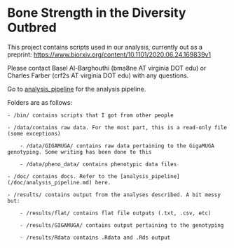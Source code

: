 # Bone Strength in the Diversity Outbred

This project contains scripts used in our analysis, currently out as a preprint:
https://www.biorxiv.org/content/10.1101/2020.06.24.169839v1

Please contact Basel Al-Barghouthi (bma8ne AT virginia DOT edu) or Charles Farber (crf2s AT virginia DOT edu) with any questions. 

Go to [analysis_pipeline](/doc/analysis_pipeline.md) for the analysis pipeline.



Folders are as follows:

    - /bin/ contains scripts that I got from other people

    - /data/contains raw data. For the most part, this is a read-only file (some exceptions)

        - /data/GIGAMUGA/ contains raw data pertaining to the GigaMUGA genotyping. Some writing has been done to this

        - /data/pheno_data/ contains phenotypic data files

    - /doc/ contains docs. Refer to the [analysis_pipeline](/doc/analysis_pipeline.md) here.

    - /results/ contains output from the analyses described. A bit messy but:

        - /results/flat/ contains flat file outputs (.txt, .csv, etc)

        - /results/GIGAMUGA/ contains output pertaining to the genotyping

        - /results/Rdata contains .Rdata and .Rds output







